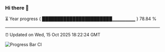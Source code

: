 ### Hi there 👋

⏳ Year progress { ███████████████████████▁▁▁▁▁▁▁ } 78.84 %

---

⏰ Updated on Wed, 15 Oct 2025 18:22:24 GMT

![Progress Bar CI](https://github.com/liununu/liununu/workflows/Progress%20Bar%20CI/badge.svg)
